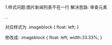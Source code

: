1.样式问题:图片新闻列表不在一行
  解决思路: 审查元素
  <div class="imageblock"> .. </div>

  对应样式为
  .imageblock {
      float: left;
  }

  修改成:
  .imageblock {
        float: left;
        width:33.33%;
    }


